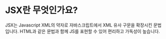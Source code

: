 # JSX란 무엇인가요?
JSX는 Javascript XML의 약자로 자바스크립트에서 XML 유사 구문을 확장시킨 문법입니다. HTML과 같은 문법과 함께 JS를 표현할 수 있어 편리하고 가독성이 높습니다.